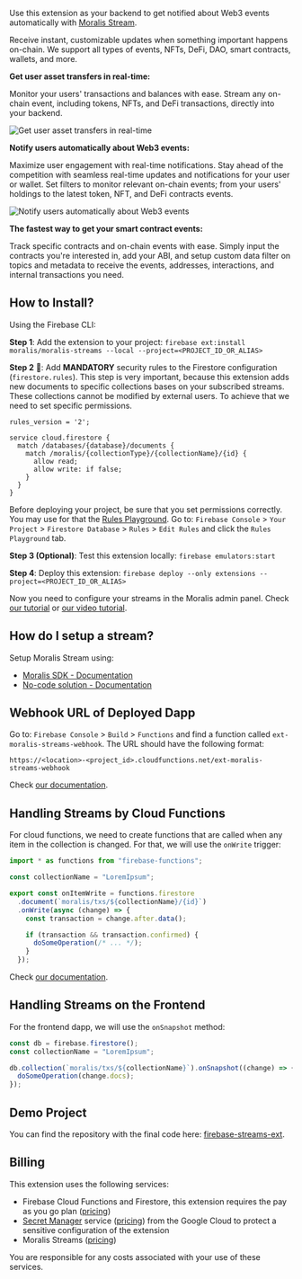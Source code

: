 Use this extension as your backend to get notified about Web3 events automatically with [Moralis Stream](https://moralis.io/streams/).

Receive instant, customizable updates when something important happens on-chain. We support all types of events, NFTs, DeFi, DAO, smart contracts, wallets, and more.

**Get user asset transfers in real-time:**

Monitor your users' transactions and balances with ease. Stream any on-chain event, including tokens, NFTs, and DeFi transactions, directly into your backend.

![Get user asset transfers in real-time](https://raw.githubusercontent.com/MoralisWeb3/firebase-extensions/feat/new-description/streams/.github/real-time-transfer.png)

**Notify users automatically about Web3 events:**

Maximize user engagement with real-time notifications. Stay ahead of the competition with seamless real-time updates and notifications for your user or wallet. Set filters to monitor relevant on-chain events; from your users' holdings to the latest token, NFT, and DeFi contracts events.

![Notify users automatically about Web3 events](https://raw.githubusercontent.com/MoralisWeb3/firebase-extensions/feat/new-description/streams/.github/web3-event-notification.png)

**The fastest way to get your smart contract events:**

Track specific contracts and on-chain events with ease. Simply input the contracts you're interested in, add your ABI, and setup custom data filter on topics and metadata to receive the events, addresses, interactions, and internal transactions you need.

## How to Install?

Using the Firebase CLI:

**Step 1**: Add the extension to your project: `firebase ext:install moralis/moralis-streams --local --project=<PROJECT_ID_OR_ALIAS>`

**Step 2** 🚨: Add **MANDATORY** security rules to the Firestore configuration (`firestore.rules`). This step is very important, because this extension adds new documents to specific collections bases on your subscribed streams. These collections cannot be modified by external users. To achieve that we need to set specific permissions.

```
rules_version = '2';

service cloud.firestore {
  match /databases/{database}/documents {
    match /moralis/{collectionType}/{collectionName}/{id} {
      allow read;
      allow write: if false;
    }
  }
}
```

Before deploying your project, be sure that you set permissions correctly. You may use for that the [Rules Playground](https://firebase.google.com/docs/rules/simulator). Go to: `Firebase Console` > `Your Project` > `Firestore Database` > `Rules` > `Edit Rules` and click the `Rules Playground` tab.

**Step 3 (Optional)**: Test this extension locally: `firebase emulators:start`

**Step 4**: Deploy this extension: `firebase deploy --only extensions --project=<PROJECT_ID_OR_ALIAS>`

Now you need to configure your streams in the Moralis admin panel. Check [our tutorial](https://docs.moralis.io/streams-api/integrations/firebase) or [our video tutorial](https://www.youtube.com/watch?v=EieJVLhpvsI).

## How do I setup a stream? 

Setup Moralis Stream using:
* [Moralis SDK - Documentation](https://docs.moralis.io/streams-api/evm/using-node-js-sdk)
* [No-code solution - Documentation](https://docs.moralis.io/streams-api/evm/using-webui)

## Webhook URL of Deployed Dapp

Go to: `Firebase Console` > `Build` > `Functions` and find a function called `ext-moralis-streams-webhook`. The URL should have the following format:

```
https://<location>-<project_id>.cloudfunctions.net/ext-moralis-streams-webhook
```

Check [our documentation](https://docs.moralis.io/streams-api/evm/integrations/firebase#webhook-url-of-deployed-dapp).

## Handling Streams by Cloud Functions 

For cloud functions, we need to create functions that are called when any item in the collection is changed. For that, we will use the `onWrite` trigger:

```ts
import * as functions from "firebase-functions";

const collectionName = "LoremIpsum";

export const onItemWrite = functions.firestore
  .document(`moralis/txs/${collectionName}/{id}`)
  .onWrite(async (change) => {
    const transaction = change.after.data();

    if (transaction && transaction.confirmed) {
      doSomeOperation(/* ... */);
    }
  });
```

Check [our documentation](https://docs.moralis.io/streams-api/evm/integrations/firebase#handling-streams).

## Handling Streams on the Frontend

For the frontend dapp, we will use the `onSnapshot` method:

```ts
const db = firebase.firestore();
const collectionName = "LoremIpsum";

db.collection(`moralis/txs/${collectionName}`).onSnapshot((change) => {
  doSomeOperation(change.docs);
});
```

## Demo Project

You can find the repository with the final code here: [firebase-streams-ext](https://github.com/MoralisWeb3/Moralis-JS-SDK/tree/main/demos/firebase-streams-ext).

## Billing

This extension uses the following services:

* Firebase Cloud Functions and Firestore, this extension requires the pay as you go plan ([pricing](https://firebase.google.com/pricing))
* [Secret Manager](https://cloud.google.com/secret-manager/) service ([pricing](https://cloud.google.com/secret-manager/pricing)) from the Google Cloud to protect a sensitive configuration of the extension
* Moralis Streams ([pricing](https://moralis.io/pricing/))

You are responsible for any costs associated with your use of these services.
